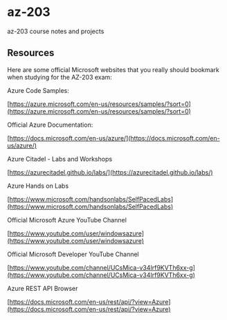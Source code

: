 # az-203
az-203 course notes and projects

## Resources
Here are some official Microsoft websites that you really should bookmark when studying for the AZ-203 exam:

  

Azure Code Samples:

[https://azure.microsoft.com/en-us/resources/samples/?sort=0](https://azure.microsoft.com/en-us/resources/samples/?sort=0)

  

Official Azure Documentation:

[https://docs.microsoft.com/en-us/azure/](https://docs.microsoft.com/en-us/azure/)

  

Azure Citadel - Labs and Workshops

[https://azurecitadel.github.io/labs/](https://azurecitadel.github.io/labs/)

  

Azure Hands on Labs

[https://www.microsoft.com/handsonlabs/SelfPacedLabs](https://www.microsoft.com/handsonlabs/SelfPacedLabs)

  

Official Microsoft Azure YouTube Channel

[https://www.youtube.com/user/windowsazure](https://www.youtube.com/user/windowsazure)

  

Official Microsoft Developer YouTube Channel

[https://www.youtube.com/channel/UCsMica-v34Irf9KVTh6xx-g](https://www.youtube.com/channel/UCsMica-v34Irf9KVTh6xx-g)

  

Azure REST API Browser

[https://docs.microsoft.com/en-us/rest/api/?view=Azure](https://docs.microsoft.com/en-us/rest/api/?view=Azure)
<!--stackedit_data:
eyJoaXN0b3J5IjpbNjE2NTEyNzMyXX0=
-->